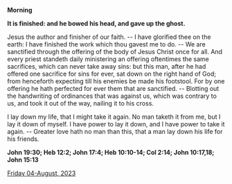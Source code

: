 **Morning**

**It is finished: and he bowed his head, and gave up the ghost.**
 
Jesus the author and finisher of our faith. -- I have glorified thee on the earth: I have finished the work which thou gavest me to do. -- We are sanctified through the offering of the body of Jesus Christ once for all. And every priest standeth daily ministering an offering oftentimes the same sacrifices, which can never take away sins: but this man, after he had offered one sacrifice for sins for ever, sat down on the right hand of God; from henceforth expecting till his enemies be made his footstool. For by one offering he hath perfected for ever them that are sanctified. -- Blotting out the handwriting of ordinances that was against us, which was contrary to us, and took it out of the way, nailing it to his cross.
 
I lay down my life, that I might take it again. No man taketh it from me, but I lay it down of myself. I have power to lay it down, and I have power to take it again. -- Greater love hath no man than this, that a man lay down his life for his friends.  

**John 19:30; Heb 12:2; John 17:4; Heb 10:10-14; Col 2:14; John 10:17,18; John 15:13**

[Friday 04-August, 2023](https://t.me/daily_light)
